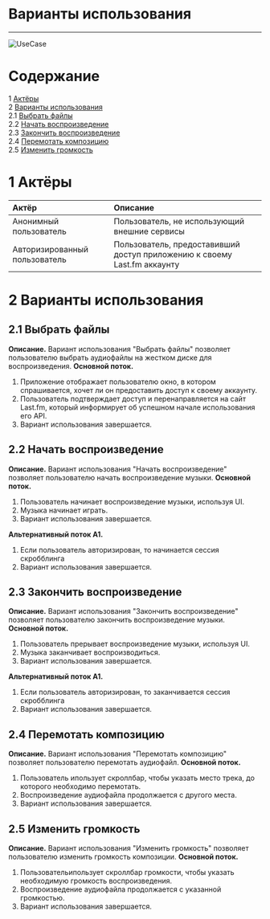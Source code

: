 # Варианты использования
---

![UseCase](https://github.com/vanosss/AudioscrobblerLastFm/blob/master/images/diagrams/Use%20Case/UseCase.jpg)

# Содержание
1 [Актёры](#1) <br>
2 [Варианты использования](#2) <br>
  2.1 [Выбрать файлы](#2.1) <br>
  2.2 [Начать воспроизведение](#2.2) <br>
  2.3 [Закончить воспроизведение](#2.3)<br>
  2.4 [Перемотать композицию](#2.4) <br>
  2.5 [Изменить громкость](#2.5)

<a name="1"/>

# 1 Актёры

| Актёр | Описание |
|:--|:--|
| Анонимный пользователь | Пользователь, не использующий внешние сервисы |
| Авторизированный пользователь | Пользователь, предоставивший доступ приложению к своему Last.fm аккаунту |

<a name="2"/>

# 2 Варианты использования

<a name="2.1"/>

## 2.1 Выбрать файлы

**Описание.** Вариант использования "Выбрать файлы" позволяет пользователю выбрать аудиофайлы на жестком диске для воспроизведения.
**Основной поток.**
1. Приложение отображает пользователю окно, в котором спрашивается, хочет ли он предоставить доступ к своему аккаунту.
2. Пользователь подтверждает доступ и перенаправляется на сайт Last.fm, который информирует об успешном начале использования его API.
3. Вариант использования завершается.

<a name="2.2"/>

## 2.2 Начать воспроизведение

**Описание.** Вариант использования "Начать воспроизведение" позволяет пользователю начать воспроизведение музыки.
**Основной поток.**
1. Пользователь начинает воспроизведение музыки, используя UI.
2. Музыка начинает играть.
3. Вариант использования завершается.

**Альтернативный поток А1.**
1. Если пользователь авторизирован, то начинается сессия скробблинга
2. Вариант использования завершается.
  
<a name="2.3"/>

## 2.3 Закончить воспроизведение

**Описание.** Вариант использования "Закончить воспроизведение" позволяет пользователю закончить воспроизведение музыки.
**Основной поток.**
1. Пользователь прерывает воспроизведение музыки, используя UI.
2. Музыка заканчивает воспроизводиться.
3. Вариант использования завершается.

**Альтернативный поток А1.** 
1. Если пользователь авторизирован, то заканчивается сессия скробблинга
2. Вариант использования завершается.

<a name="2.4"/>

## 2.4 Перемотать композицию

**Описание.** Вариант использования "Перемотать композицию" позволяет пользователю перемотать аудиофайл.
**Основной поток.**
1. Пользователь ипользует скроллбар, чтобы указать место трека, до которого необходимо перемотать.
2. Воспроизведение аудиофайла продолжается с другого места.
3. Вариант использования завершается.

<a name="2.5"/>

## 2.5 Изменить громкость

**Описание.** Вариант использования "Изменить громкость" позволяет пользователю изменить громкость композиции.
**Основной поток.**
1. Пользовательипользует скроллбар громкости, чтобы указать необходимую громкость воспроизведения.
2. Воспроизведение аудиофайла продолжается с указанной громкостью.
3. Вариант использования завершается.
